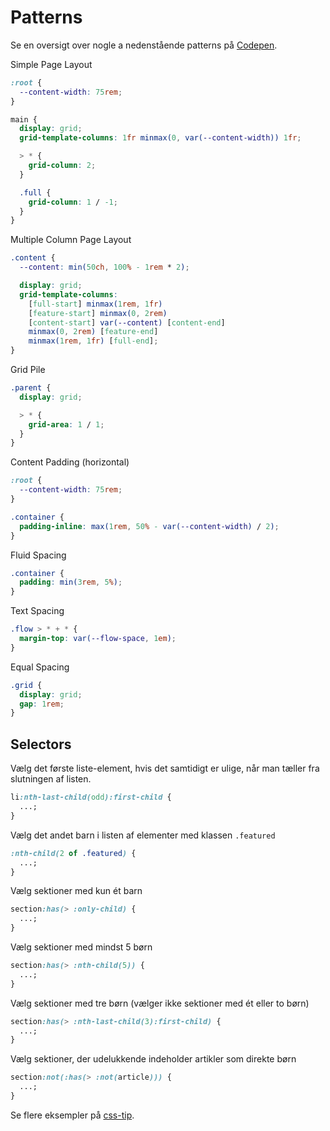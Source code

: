 # Patterns

Se en oversigt over nogle a nedenstående patterns på [Codepen](https://codepen.io/collection/pgYZjB).

Simple Page Layout

```css
:root {
  --content-width: 75rem;
}

main {
  display: grid;
  grid-template-columns: 1fr minmax(0, var(--content-width)) 1fr;

  > * {
    grid-column: 2;
  }

  .full {
    grid-column: 1 / -1;
  }
}
```

Multiple Column Page Layout

```css
.content {
  --content: min(50ch, 100% - 1rem * 2);

  display: grid;
  grid-template-columns:
    [full-start] minmax(1rem, 1fr)
    [feature-start] minmax(0, 2rem)
    [content-start] var(--content) [content-end]
    minmax(0, 2rem) [feature-end]
    minmax(1rem, 1fr) [full-end];
}
```

Grid Pile

```css
.parent {
  display: grid;

  > * {
    grid-area: 1 / 1;
  }
}
```

Content Padding (horizontal)

```css
:root {
  --content-width: 75rem;
}

.container {
  padding-inline: max(1rem, 50% - var(--content-width) / 2);
}
```

Fluid Spacing

```css
.container {
  padding: min(3rem, 5%);
}
```

Text Spacing

```css
.flow > * + * {
  margin-top: var(--flow-space, 1em);
}
```

Equal Spacing

```css
.grid {
  display: grid;
  gap: 1rem;
}
```

## Selectors

Vælg det første liste-element, hvis det samtidigt er ulige, når man tæller fra slutningen af listen.

```css
li:nth-last-child(odd):first-child {
  ...;
}
```

Vælg det andet barn i listen af elementer med klassen `.featured`

```css
:nth-child(2 of .featured) {
  ...;
}
```

Vælg sektioner med kun ét barn

```css
section:has(> :only-child) {
  ...;
}
```

Vælg sektioner med mindst 5 børn

```css
section:has(> :nth-child(5)) {
  ...;
}
```

Vælg sektioner med tre børn (vælger ikke sektioner med ét eller to børn)

```css
section:has(> :nth-last-child(3):first-child) {
  ...;
}
```

Vælg sektioner, der udelukkende indeholder artikler som direkte børn

```css
section:not(:has(> :not(article))) {
  ...;
}
```

Se flere eksempler på [css-tip](https://css-tip.com/quantity-queries/).
